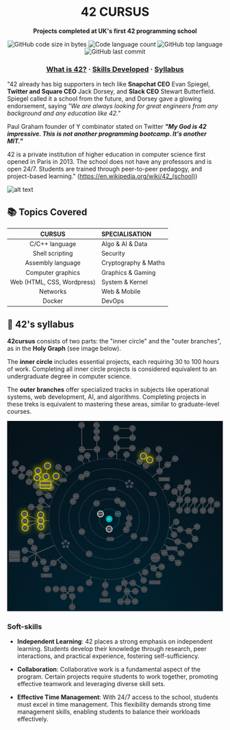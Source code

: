 <h1 align="center">
	42 CURSUS
</h1>

<p align="center">
	<b>Projects completed at UK's first 42 programming school</b><br>
</p>

<p align="center">
	<img alt="GitHub code size in bytes" src="https://img.shields.io/github/languages/code-size/romanmikh/42?color=yellow" />
	<img alt="Code language count" src="https://img.shields.io/github/languages/count/romanmikh/42?color=yellow" />
	<img alt="GitHub top language" src="https://img.shields.io/github/languages/top/romanmikh/42?color=yellow" />
	<img alt="GitHub last commit" src="https://img.shields.io/github/last-commit/romanmikh/42?color=yellow" />
</p>


<h3 align="center">
	<a href="#about">What is 42?</a>
	<span> · </span>
	<a href="#skills">Skills Developed</a>
	<span> · </span>
	<a href="#curriculum">Syllabus</a>
</h3>

<a name="about"></a>

"42 already has big supporters in tech like **Snapchat CEO** Evan Spiegel, **Twitter and Square CEO** Jack Dorsey, and **Slack CEO** Stewart Butterfield. Spiegel called it a school from the future, and Dorsey gave a glowing endorsement, saying <i>"We are always looking for great engineers from any background and any education like 42."</i>

Paul Graham founder of Y combinator stated on Twitter <i>**"My God is 42 impressive. This is not another programming bootcamp. It's another MIT."**</i>

42 is a private institution of higher education in computer science first opened in Paris in 2013. The school does not have any professors and is open 24/7. Students are trained through peer-to-peer pedagogy, and project-based learning." (https://en.wikipedia.org/wiki/42_(school))


![alt text](https://42london.com/wp-content/uploads/2022/09/42-London_Locations_2022.png)




<a name="skills"></a>
## 📚 Topics Covered

|CURSUS	|SPECIALISATION|
|:-:	|:--|
|C/C++ language		|Algo & AI & Data|
|Shell scripting		|Security|
|Assembly language		|Cryptography & Maths|
|Computer graphics		|Graphics & Gaming|
|Web (HTML, CSS, Wordpress)		|System & Kernel|
|Networks		|Web & Mobile
|Docker		|DevOps|

<a name="curriculum"></a>
## 🌟 42's syllabus

**42cursus**  consists of two parts: the "inner circle" and the "outer branches", as in the **Holy Graph** (see image below).

The **inner circle** includes essential projects, each requiring 30 to 100 hours of work. Completing all inner circle projects is considered equivalent to an undergraduate degree in computer science.

The **outer branches**  offer specialized tracks in subjects like operational systems, web development, AI, and algorithms. Completing projects in these treks is equivalent to mastering these areas, similar to graduate-level courses.

![42's galaxy](images/holy_graph_dec23.png)


### Soft-skills

- **Independent Learning**: 42 places a strong emphasis on independent learning. Students develop their knowledge through research, peer interactions, and practical experience, fostering self-sufficiency.

- **Collaboration**: Collaborative work is a fundamental aspect of the program. Certain projects require students to work together, promoting effective teamwork and leveraging diverse skill sets.

- **Effective Time Management**: With 24/7 access to the school, students must excel in time management. This flexibility demands strong time management skills, enabling students to balance their workloads effectively.